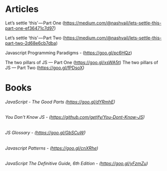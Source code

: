 # Articles

 Let’s settle ‘this’ — Part One (https://medium.com/@nashvail/lets-settle-this-part-one-ef36471c7d97)

 Let’s settle ‘this’ — Part Two (https://medium.com/@nashvail/lets-settle-this-part-two-2d68e6cb7dba)
 
 Javascript Programming Paradigms - (https://goo.gl/pc6HQz)
 
 The two pillars of JS — Part One (https://goo.gl/xsWA5t)
  The two pillars of JS — Part Two (https://goo.gl/fPDsoX)

# Books
######  JavaScript - The Good Parts (https://goo.gl/dYRmhE)
######  You Don't Know JS - (https://github.com/getify/You-Dont-Know-JS)
######  JS Glossary - (https://goo.gl/GbSCuW)
###### Javascript Patterns - (https://goo.gl/cnXRhe)
###### JavaScript The Definitive Guide, 6th Edition - (https://goo.gl/yFzmZu)

